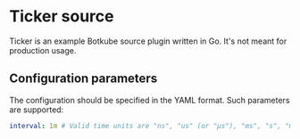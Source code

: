 # Ticker source

Ticker is an example Botkube source plugin written in Go. It's not meant for production usage.

## Configuration parameters

The configuration should be specified in the YAML format. Such parameters are supported:

```yaml
interval: 1m # Valid time units are "ns", "us" (or "µs"), "ms", "s", "m", "h".
```
